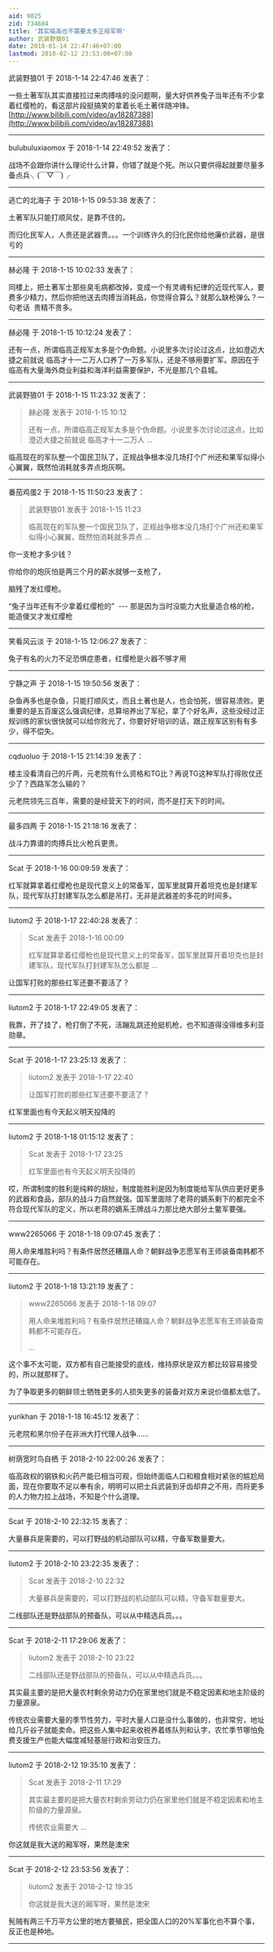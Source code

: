 ```yaml
---
aid: 9025
zid: 734684
title: '其实临高也不需要太多正规军啊'
author: 武装野狼01
date: 2018-01-14 22:47:46+07:00
lastmod: 2018-02-12 23:53:00+07:00
---
```


武装野狼01 于 2018-1-14 22:47:46 发表了：

一些土著军队其实直接拉过来肉搏啥的没问题啊，量大好供养兔子当年还有不少拿着红缨枪的，看这部片段挺搞笑的拿着长毛土著伴随冲锋。[http://www.bilibili.com/video/av18287388](http://www.bilibili.com/video/av18287388)

---------

bulubuluxiaomox 于 2018-1-14 22:49:52 发表了：

战场不会跟你讲什么理论什么计算，你错了就是个死。所以只要供得起就要尽量多备点兵╮(￣▽￣)╭

---------

逃亡的北海子 于 2018-1-15 09:53:38 发表了：

土著军队只能打顺风仗，是靠不住的。

而归化民军人，人贵还是武器贵。。。一个训练许久的归化民你给他廉价武器，是很亏的

---------

赫必隆 于 2018-1-15 10:02:33 发表了：

同楼上，把土著军士那些臭毛病都改掉，变成一个有灵魂有纪律的近现代军人，要费多少精力，然后你把他送去肉搏当消耗品，你觉得合算么？就那么缺枪弹么？一句老话  贵精不贵多。

---------

赫必隆 于 2018-1-15 10:12:24 发表了：

还有一点，所谓临高正规军太多是个伪命题。小说里多次讨论过这点，比如澄迈大捷之前就说 临高才十一二万人口养了一万多军队，还是不够用要扩军。原因在于临高有大量海外商业利益和海洋利益需要保护，不光是那几个县城。

---------

武装野狼01 于 2018-1-15 11:23:32 发表了：

> 赫必隆 发表于 2018-1-15 10:12
> 
> 还有一点，所谓临高正规军太多是个伪命题。小说里多次讨论过这点，比如澄迈大捷之前就说 临高才十一二万人 ...



临高现在的军队整一个国民卫队了，正规战争根本没几场打个广州还和果军似得小心翼翼，既然怕消耗就多弄点炮灰啊。

---------

番茄鸡蛋2 于 2018-1-15 11:50:23 发表了：

> 武装野狼01 发表于 2018-1-15 11:23
> 
> 临高现在的军队整一个国民卫队了，正规战争根本没几场打个广州还和果军似得小心翼翼，既然怕消耗就多弄点 ...



你一支枪才多少钱？

你给你的炮灰怕是两三个月的薪水就够一支枪了，

脑残了发红缨枪。

“兔子当年还有不少拿着红缨枪的”  \-\-\- 那是因为当时没能力大批量造合格的枪，能造傻叉才发红缨枪

---------

笑看风云淡 于 2018-1-15 12:06:27 发表了：

兔子有名的火力不足恐惧症患者，红缨枪是火器不够才用

---------

宁静之声 于 2018-1-15 19:50:56 发表了：

杂鱼再多也是杂鱼，只能打顺风丈，而且土著也是人，也会怕死，很容易溃败。更重要的是五百废这么强调纪律，总算培养出了军纪，拿了个好名声，这些没经过正规训练的家伙很快就可以给你败光了，你要好好培训的话，跟正规军区别有有多少，得不偿失。

---------

cqduoluo 于 2018-1-15 21:14:39 发表了：

楼主没看清自己的斤两，元老院有什么资格和TG比？再说TG这种军队打得败仗还少了？西路军怎么输的？

元老院领先三百年，需要的是经营天下的时间，而不是打天下的时间。

---------

最多四两 于 2018-1-15 21:18:16 发表了：

战斗力靠谱的肉搏兵比火枪兵更贵。

---------

Scat 于 2018-1-16 00:09:59 发表了：

红军就算拿着红缨枪也是现代意义上的常备军，国军里就算开着坦克也是封建军队，现代军队打封建军队怎么都是吊打，无非是武器差的多花的时间多。

---------

liutom2 于 2018-1-17 22:40:28 发表了：

> Scat 发表于 2018-1-16 00:09
> 
> 红军就算拿着红缨枪也是现代意义上的常备军，国军里就算开着坦克也是封建军队，现代军队打封建军队怎么都是 ...



让国军打败的那些红军还要不要活了？

---------

liutom2 于 2018-1-17 22:49:05 发表了：

我靠，开了挂了，枪打倒了不死，活蹦乱跳还抢挺机枪，也不知道得没得维多利亚勋章。

---------

Scat 于 2018-1-17 23:25:13 发表了：

> liutom2 发表于 2018-1-17 22:40
> 
> 让国军打败的那些红军还要不要活了？



红军里面也有今天起义明天投降的

---------

liutom2 于 2018-1-18 01:15:12 发表了：

> Scat 发表于 2018-1-17 23:25
> 
> 红军里面也有今天起义明天投降的



哎，所谓制度的胜利是纯粹的胡扯，制度能胜利是因为制度能给军队供应更好更多的武器和食品，部队的战斗力自然就强。国军里面除了老蒋的嫡系剩下的都完全不符合现代军队的定义，所以老蒋的嫡系王牌战斗力那比绝大部分土鳖军要强。

---------

www2265066 于 2018-1-18 09:07:45 发表了：

用人命来堆胜利吗？有条件居然还糟蹋人命？朝鲜战争志愿军有王师装备南韩都不可能存在。

---------

liutom2 于 2018-1-18 13:21:19 发表了：

> www2265066 发表于 2018-1-18 09:07
> 
> 用人命来堆胜利吗？有条件居然还糟蹋人命？朝鲜战争志愿军有王师装备南韩都不可能存在。
> 
> ...



这个事不太可能，双方都有自己能接受的底线，维持原状是双方都比较容易接受的，所以就那样了。

为了争取更多的朝鲜领土牺牲更多的人损失更多的装备对双方来说价值都太低了。

---------

yurikhan 于 2018-1-18 16:45:12 发表了：

元老院和黑尔份子在非洲大打代理人战争……

---------

树荫宽时鸟自栖 于 2018-2-10 22:00:26 发表了：

临高政权的钢铁和火药产能已相当可观，但始终面临人口和粮食相对紧张的尴尬局面，现在你要取不足以奉有余，明明可以把士兵武装到牙齿却弃之不用，而将更多的人力物力拉上战场，不知是个什么道理。

---------

Scat 于 2018-2-10 22:32:15 发表了：

大量暴兵是需要的，可以打野战的机动部队可以精，守备军数量要大。

---------

liutom2 于 2018-2-10 23:22:35 发表了：

> Scat 发表于 2018-2-10 22:32
> 
> 大量暴兵是需要的，可以打野战的机动部队可以精，守备军数量要大。



二线部队还是野战部队的预备队，可以从中精选兵员。。。

---------

Scat 于 2018-2-11 17:29:06 发表了：

> liutom2 发表于 2018-2-10 23:22
> 
> 二线部队还是野战部队的预备队，可以从中精选兵员。。。



其实最主要的是把大量农村剩余劳动力仍在家里他们就是不稳定因素和地主阶级的力量源泉。

传统农业需要大量的季节性劳力，平时大量人口是没什么事做的，也非常穷，地址给几斤谷子就能卖命。把这些人集中起来收税养着练队列和认字，农忙季节哪怕免费支援生产也能大幅度减轻基层行政和治安压力。

---------

liutom2 于 2018-2-12 19:35:10 发表了：

> Scat 发表于 2018-2-11 17:29
> 
> 其实最主要的是把大量农村剩余劳动力仍在家里他们就是不稳定因素和地主阶级的力量源泉。
> 
> 传统农业需要大 ...



你这就是我大送的厢军呀，果然是澳宋

---------

Scat 于 2018-2-12 23:53:56 发表了：

> liutom2 发表于 2018-2-12 19:35
> 
> 你这就是我大送的厢军呀，果然是澳宋



髡贼有两三千万平方公里的地方要殖民，把全国人口的20%军事化也不算个事，反正也是种地。

---------

